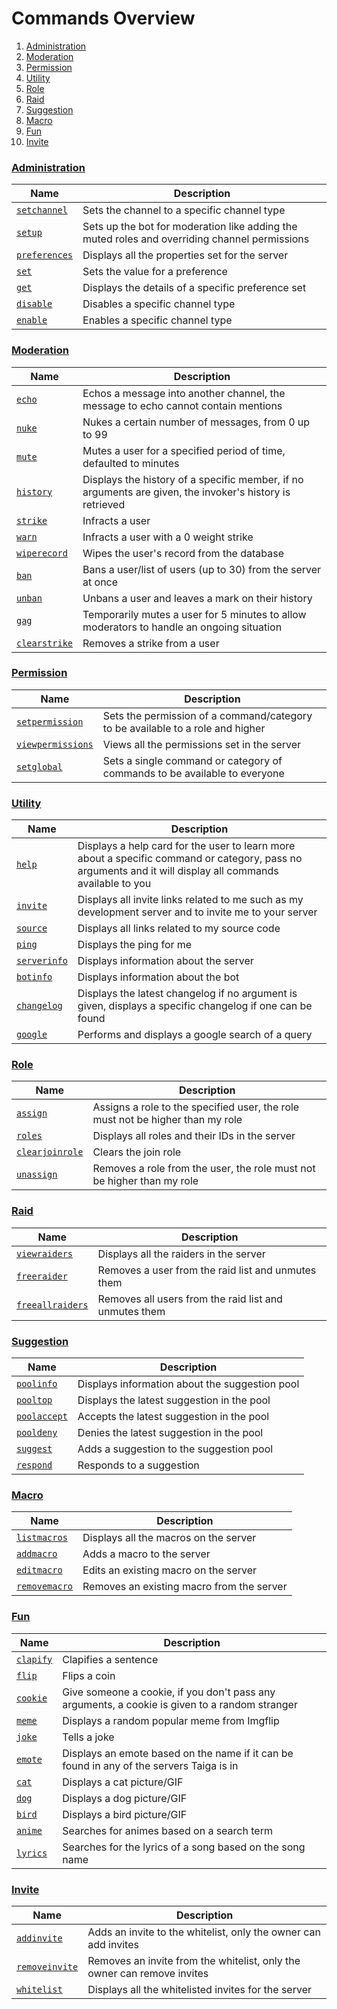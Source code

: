 # Commands Overview
1. [Administration](commands.md?id=Administration)
2. [Moderation](commands.md?id=Moderation)
3. [Permission](commands.md?id=Permission)
4. [Utility](commands.md?id=Utility)
5. [Role](commands.md?id=Role)
6. [Raid](commands.md?id=Raid)
7. [Suggestion](commands.md?id=Suggestion)
8. [Macro](commands.md?id=Macro)
9. [Fun](commands.md?id=Fun)
10. [Invite](commands.md?id=Invite)

### [Administration](administration_commands.md)
|Name|Description|
|---|---|
|[`setchannel`](administration_commands.md?id=setchannel)|Sets the channel to a specific channel type|
|[`setup`](administration_commands.md?id=setup)|Sets up the bot for moderation like adding the muted roles and overriding channel permissions|
|[`preferences`](administration_commands.md?id=preferences)|Displays all the properties set for the server|
|[`set`](administration_commands.md?id=set)|Sets the value for a preference|
|[`get`](administration_commands.md?id=get)|Displays the details of a specific preference set|
|[`disable`](administration_commands.md?id=disable)|Disables a specific channel type|
|[`enable`](administration_commands.md?id=enable)|Enables a specific channel type|

### [Moderation](moderation_commands.md)
|Name|Description|
|---|---|
|[`echo`](moderation_commands.md?id=echo)|Echos a message into another channel, the message to echo cannot contain mentions|
|[`nuke`](moderation_commands.md?id=nuke)|Nukes a certain number of messages, from 0 up to 99|
|[`mute`](moderation_commands.md?id=mute)|Mutes a user for a specified period of time, defaulted to minutes|
|[`history`](moderation_commands.md?id=history)|Displays the history of a specific member, if no arguments are given, the invoker's history is retrieved|
|[`strike`](moderation_commands.md?id=strike)|Infracts a user|
|[`warn`](moderation_commands.md?id=warn)|Infracts a user with a 0 weight strike|
|[`wiperecord`](moderation_commands.md?id=wiperecord)|Wipes the user's record from the database|
|[`ban`](moderation_commands.md?id=ban)|Bans a user/list of users (up to 30) from the server at once|
|[`unban`](moderation_commands.md?id=unban)|Unbans a user and leaves a mark on their history|
|[`gag`](moderation_commands.md?id=gag)|Temporarily mutes a user for 5 minutes to allow moderators to handle an ongoing situation|
|[`clearstrike`](moderation_commands.md?id=clearstrike)|Removes a strike from a user|

### [Permission](permission_commands.md)
|Name|Description|
|---|---|
|[`setpermission`](permission_commands.md?id=setpermission)|Sets the permission of a command/category to be available to a role and higher|
|[`viewpermissions`](permission_commands.md?id=viewpermissions)|Views all the permissions set in the server|
|[`setglobal`](permission_commands.md?id=setglobal)|Sets a single command or category of commands to be available to everyone|

### [Utility](utility_commands.md)
|Name|Description|
|---|---|
|[`help`](utility_commands.md?id=help)|Displays a help card for the user to learn more about a specific command or category, pass no arguments and it will display all commands available to you|
|[`invite`](utility_commands.md?id=invite)|Displays all invite links related to me such as my development server and to invite me to your server|
|[`source`](utility_commands.md?id=source)|Displays all links related to my source code|
|[`ping`](utility_commands.md?id=ping)|Displays the ping for me|
|[`serverinfo`](utility_commands.md?id=serverinfo)|Displays information about the server|
|[`botinfo`](utility_commands.md?id=botinfo)|Displays information about the bot|
|[`changelog`](utility_commands.md?id=changelog)|Displays the latest changelog if no argument is given, displays a specific changelog if one can be found|
|[`google`](utility_commands.md?id=google)|Performs and displays a google search of a query|

### [Role](role_commands.md)
|Name|Description|
|---|---|
|[`assign`](role_commands.md?id=assign)|Assigns a role to the specified user, the role must not be higher than my role|
|[`roles`](role_commands.md?id=roles)|Displays all roles and their IDs in the server|
|[`clearjoinrole`](role_commands.md?id=clearjoinrole)|Clears the join role|
|[`unassign`](role_commands.md?id=unassign)|Removes a role from the user, the role must not be higher than my role|

### [Raid](raid_commands.md)
|Name|Description|
|---|---|
|[`viewraiders`](raid_commands.md?id=viewraiders)|Displays all the raiders in the server|
|[`freeraider`](raid_commands.md?id=freeraider)|Removes a user from the raid list and unmutes them|
|[`freeallraiders`](raid_commands.md?id=freeallraiders)|Removes all users from the raid list and unmutes them|

### [Suggestion](suggestion_commands.md)
|Name|Description|
|---|---|
|[`poolinfo`](suggestion_commands.md?id=poolinfo)|Displays information about the suggestion pool|
|[`pooltop`](suggestion_commands.md?id=pooltop)|Displays the latest suggestion in the pool|
|[`poolaccept`](suggestion_commands.md?id=poolaccept)|Accepts the latest suggestion in the pool|
|[`pooldeny`](suggestion_commands.md?id=pooldeny)|Denies the latest suggestion in the pool|
|[`suggest`](suggestion_commands.md?id=suggest)|Adds a suggestion to the suggestion pool|
|[`respond`](suggestion_commands.md?id=respond)|Responds to a suggestion|

### [Macro](macro_commands.md)
|Name|Description|
|---|---|
|[`listmacros`](macro_commands.md?id=listmacros)|Displays all the macros on the server|
|[`addmacro`](macro_commands.md?id=addmacro)|Adds a macro to the server|
|[`editmacro`](macro_commands.md?id=editmacro)|Edits an existing macro on the server|
|[`removemacro`](macro_commands.md?id=removemacro)|Removes an existing macro from the server|

### [Fun](fun_commands.md)
|Name|Description|
|---|---|
|[`clapify`](fun_commands.md?id=clapify)|Clapifies a sentence|
|[`flip`](fun_commands.md?id=flip)|Flips a coin|
|[`cookie`](fun_commands.md?id=cookie)|Give someone a cookie, if you don't pass any arguments, a cookie is given to a random stranger|
|[`meme`](fun_commands.md?id=meme)|Displays a random popular meme from Imgflip|
|[`joke`](fun_commands.md?id=joke)|Tells a joke|
|[`emote`](fun_commands.md?id=emote)|Displays an emote based on the name if it can be found in any of the servers Taiga is in|
|[`cat`](fun_commands.md?id=cat)|Displays a cat picture/GIF|
|[`dog`](fun_commands.md?id=dog)|Displays a dog picture/GIF|
|[`bird`](fun_commands.md?id=bird)|Displays a bird picture/GIF|
|[`anime`](fun_commands.md?id=anime)|Searches for animes based on a search term|
|[`lyrics`](fun_commands.md?id=lyrics)|Searches for the lyrics of a song based on the song name|

### [Invite](invite_commands.md)
|Name|Description|
|---|---|
|[`addinvite`](invite_commands.md?id=addinvite)|Adds an invite to the whitelist, only the owner can add invites|
|[`removeinvite`](invite_commands.md?id=removeinvite)|Removes an invite from the whitelist, only the owner can remove invites|
|[`whitelist`](invite_commands.md?id=whitelist)|Displays all the whitelisted invites for the server|
